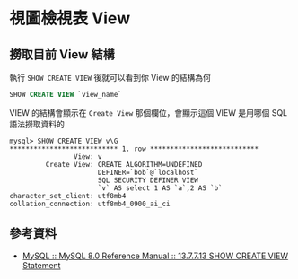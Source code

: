 # 視圖檢視表 View

## 撈取目前 View 結構

執行 `SHOW CREATE VIEW` 後就可以看到你 View 的結構為何

```sql
SHOW CREATE VIEW `view_name`
```

VIEW 的結構會顯示在 `Create View` 那個欄位，會顯示這個 VIEW 是用哪個 SQL 語法撈取資料的

```
mysql> SHOW CREATE VIEW v\G
*************************** 1. row ***************************
                View: v
         Create View: CREATE ALGORITHM=UNDEFINED
                      DEFINER=`bob`@`localhost`
                      SQL SECURITY DEFINER VIEW
                      `v` AS select 1 AS `a`,2 AS `b`
character_set_client: utf8mb4
collation_connection: utf8mb4_0900_ai_ci
```


## 參考資料
* [MySQL :: MySQL 8.0 Reference Manual :: 13.7.7.13 SHOW CREATE VIEW Statement](https://dev.mysql.com/doc/refman/8.0/en/show-create-view.html)
